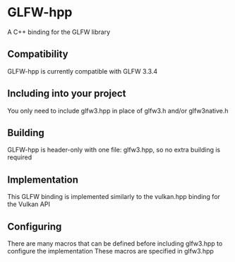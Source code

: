 # GLFW-hpp

A C++ binding for the GLFW library

## Compatibility

GLFW-hpp is currently compatible with GLFW 3.3.4

## Including into your project

You only need to include glfw3.hpp in place of glfw3.h and/or glfw3native.h

## Building

GLFW-hpp is header-only with one file: glfw3.hpp, so no extra building is required

## Implementation

This GLFW binding is implemented similarly to the vulkan.hpp binding for the Vulkan API

## Configuring

There are many macros that can be defined before including glfw3.hpp to configure the implementation
These macros are specified in glfw3.hpp
